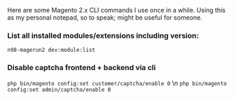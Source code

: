 Here are some Magento 2.x CLI commands I use once in a while. Using this as my personal notepad, so to speak; might be useful for someone.

### List all installed modules/extensions including version:
`n98-magerun2 dev:module:list`

### Disable captcha frontend + backend via cli
`php bin/magento config:set customer/captcha/enable 0` \n
`php bin/magento config:set admin/captcha/enable 0`

